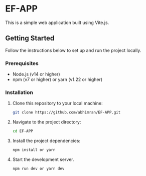 # EF-APP

This is a simple web application built using Vite.js.

## Getting Started

Follow the instructions below to set up and run the project locally.

### Prerequisites

- Node.js (v14 or higher)
- npm (v7 or higher) or yarn (v1.22 or higher)

### Installation

1. Clone this repository to your local machine:

   ```bash
   git clone https://github.com/abhimran/EF-APP.git

2. Navigate to the project directory:
    ```bash
    cd EF-APP
    
3. Install the project dependencies: 
      ```bash
      npm install or yarn

4. Start the development server.
      ```bash
      npm run dev or yarn dev

